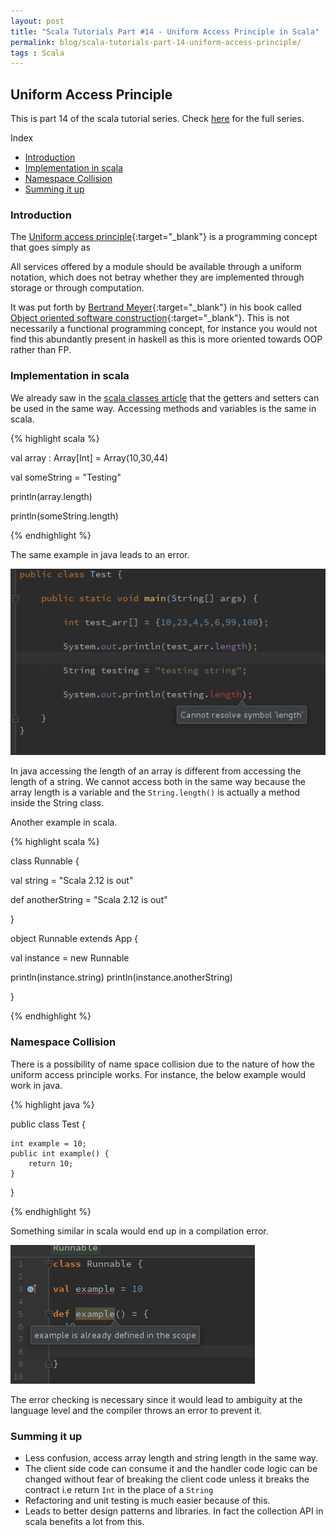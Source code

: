 ```yaml
---
layout: post
title: "Scala Tutorials Part #14 - Uniform Access Principle in Scala"
permalink: blog/scala-tutorials-part-14-uniform-access-principle/
tags : Scala
---
```


Uniform Access Principle
-----------------------

This is part 14 of the scala tutorial series. Check [here](/tags/#Scala) for the full series.

<i class="fa fa-list-ul fa-lg space-right"></i> Index

- [Introduction](#Intro)
- [Implementation in scala](#UAPScala)
- [Namespace Collision](#NameSpaceCol)
- [Summing it up](#Conclusion)


<h3><b><a name = "Intro" class="inter-header">Introduction</a></b></h3>

The [Uniform access principle](http://wiki.c2.com/?UniformAccessPrinciple){:target="_blank"} is a programming concept that goes simply as

<i class="fa fa-quote-left" aria-hidden="true"></i> All services offered by a module should be available through a uniform notation, which does not betray whether they are implemented through storage 
or through computation. <i class="fa fa-quote-right" aria-hidden="true"></i>

It was put forth by [Bertrand Meyer](https://en.wikipedia.org/wiki/Bertrand_Meyer){:target="_blank"} in his book called 
[Object oriented software construction](https://en.wikipedia.org/wiki/Object-Oriented_Software_Construction){:target="_blank"}. This is not necessarily a functional
programming concept, for instance you would not find this abundantly present in haskell as this is more oriented towards OOP rather than FP.

<h3><b><a name = "UAPScala" class="inter-header">Implementation in scala</a></b></h3>

We already saw in the [scala classes article](/blog/scala-tutorials-part-5-classes/#ScalaStyleGetter) that the getters and setters can be used in the same way. 
Accessing methods and variables is the same in scala.

{% highlight scala %}

  val array : Array[Int] = Array(10,30,44)

  val someString =  "Testing"

  println(array.length)

  println(someString.length)

{% endhighlight %}

The same example in java leads to an error.

![No uac java](/images/java_no_uac.png)

In java accessing the length of an array is different from accessing the length of a string. 
We cannot access both in the same way because the array length is a variable and the `String.length()` is actually a method inside the String class.

Another example in scala.

{% highlight scala %}

class Runnable {

  val string = "Scala 2.12 is out"

  def anotherString = "Scala 2.12 is out"

}

object Runnable extends App  {

  val instance = new Runnable

  println(instance.string)
  println(instance.anotherString)

}

{% endhighlight %}

<h3><b><a name = "NameSpaceCol" class="inter-header">Namespace Collision</a></b></h3>

There is a possibility of name space collision due to the nature of how the uniform access principle works. For instance, the below example would work in java.

{% highlight java %}

public class Test {

    int example = 10;
    public int example() {
        return 10;
    }

}

{% endhighlight %}

Something similar in scala would end up in a compilation error.

![Scala namespace](/images/scala_namespace.png)

The error checking is necessary since it would lead to ambiguity at the language level and the compiler throws an error to prevent it.

<h3><b><a name = "Conclusion" class="inter-header">Summing it up</a></b></h3>

- Less confusion, access array length and string length in the same way.
- The client side code can consume it and the handler code logic can be changed without fear of breaking the client code unless 
it breaks the contract i.e return `Int` in the place of a `String`
- Refactoring and unit testing is much easier because of this.
- Leads to better design patterns and libraries. In fact the collection API in scala benefits a lot from this.



